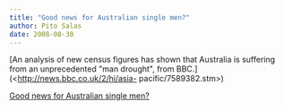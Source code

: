 ```yaml
---
title: "Good news for Australian single men?"
author: Pito Salas
date: 2008-08-30
---
```




[An analysis of new census figures has shown that Australia is suffering from
an unprecedented "man drought", from BBC.](<http://news.bbc.co.uk/2/hi/asia-
pacific/7589382.stm>)


[Good news for Australian single men?](None)
